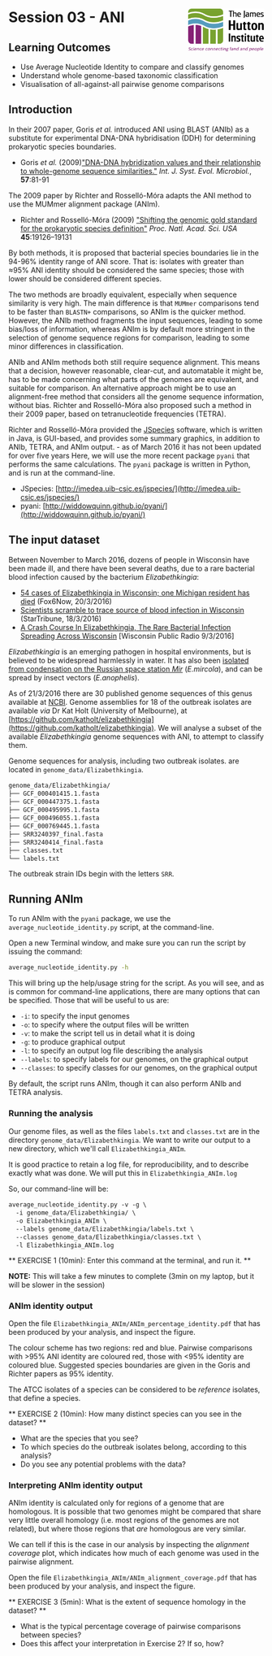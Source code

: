 # Session 03 - ANI <img src="data/JHI_STRAP_Web.png" style="width: 150px; float: right;"> 

## Learning Outcomes

* Use Average Nucleotide Identity to compare and classify genomes
* Understand whole genome-based taxonomic classification
* Visualisation of all-against-all pairwise genome comparisons

## Introduction

In their 2007 paper, Goris *et al.* introduced ANI using BLAST (ANIb) as a substitute for experimental DNA-DNA hybridisation (DDH) for determining prokaryotic species boundaries. 

* Goris *et al.* (2009)["DNA-DNA hybridization values and their relationship to whole-genome sequence similarities."](http://dx.doi.org/10.1099/ijs.0.64483-0) *Int. J. Syst. Evol. Microbiol.*, **57**:81-91

The 2009 paper by Richter and Rosselló-Móra adapts the ANI method to use the MUMmer alignment package (ANIm). 

* Richter and Rosselló-Móra (2009) ["Shifting the genomic gold standard for the prokaryotic species definition"](http://dx.doi.org/10.1073/pnas.0906412106) *Proc. Natl. Acad. Sci. USA* **45**:19126–19131

By both methods, it is proposed that bacterial species boundaries lie in the 94-96% identity range of ANI score. That is: isolates with greater than ≈95% ANI identity should be considered the same species; those with lower should be considered different species.

The two methods are broadly equivalent, especially when sequence similarity is very high. The main difference is that `MUMmer` comparisons tend to be faster than `BLASTN+` comparisons, so ANIm is the quicker method. However, the ANIb method fragments the input sequences, leading to some bias/loss of information, whereas ANIm is by default more stringent in the selection of genome sequence regions for comparison, leading to some minor differences in classification.

ANIb and ANIm methods both  still require sequence alignment. This means that a decision, however reasonable, clear-cut, and automatable it might be, has to be made concerning what parts of the genomes are equivalent, and suitable for comparison. An alternative approach might be to use an alignment-free method that considers all the genome sequence information, without bias. Richter and Rosselló-Móra also proposed such a method in their 2009 paper, based on tetranucleotide frequencies (TETRA). 

Richter and Rosselló-Móra provided the [JSpecies](http://www.imedea.uib.es/jspecies/) software, which is written in Java, is GUI-based, and provides some summary graphics, in addition to ANIb, TETRA, and ANIm output. - as of March 2016 it has not been updated for over five years Here, we will use the more recent package `pyani` that performs the same calculations. The `pyani` package is written in Python, and is run at the command-line.

* JSpecies: [http://imedea.uib-csic.es/jspecies/](http://imedea.uib-csic.es/jspecies/)
* pyani: [http://widdowquinn.github.io/pyani/](http://widdowquinn.github.io/pyani/)

## The input dataset

Between November to March 2016, dozens of people in Wisconsin have been made ill, and there have been several deaths, due to a rare bacterial blood infection caused by the bacterium *Elizabethkingia*:

* [54 cases of Elizabethkingia in Wisconsin; one Michigan resident has died](http://fox6now.com/2016/03/20/54-cases-of-elizabethkingia-in-wisconsin-one-michigan-resident-has-died/) (Fox6Now, 20/3/2016)
* [Scientists scramble to trace source of blood infection in Wisconsin](http://www.startribune.com/scientists-search-to-unravel-mystery-behind-blood-infection-outbreak-in-wisconsin/372610031/) (StarTribune, 18/3/2016)
* [A Crash Course In Elizabethkingia, The Rare Bacterial Infection Spreading Across Wisconsin](http://www.wpr.org/crash-course-elizabethkingia-rare-bacterial-infection-spreading-across-wisconsin) [Wisconsin Public Radio 9/3/2016]

*Elizabethkingia* is an emerging pathogen in hospital environments, but is believed to be widespread harmlessly in water. It has also been [isolated from condensation on the Russian space station *Mir*](http://dx.doi.org/10.1078/072320203770865828) (*E.mircola*), and can be spread by insect vectors (*E.anophelis*).

As of 21/3/2016 there are 30 published genome sequences of this genus available at [NCBI](http://www.ncbi.nlm.nih.gov/Taxonomy/Browser/wwwtax.cgi?id=308865). Genome assemblies for 18 of the outbreak isolates are available *via* Dr Kat Holt (University of Melbourne), at [https://github.com/katholt/elizabethkingia](https://github.com/katholt/elizabethkingia). We will analyse a subset of the available *Elizabethkingia* genome sequences with ANI, to attempt to classify them.

Genome sequences for analysis, including two outbreak isolates. are located in `genome_data/Elizabethkingia`.

```
genome_data/Elizabethkingia/
├── GCF_000401415.1.fasta
├── GCF_000447375.1.fasta
├── GCF_000495995.1.fasta
├── GCF_000496055.1.fasta
├── GCF_000769445.1.fasta
├── SRR3240397_final.fasta
├── SRR3240414_final.fasta
├── classes.txt
└── labels.txt
```

The outbreak strain IDs begin with the letters `SRR`.

## Running ANIm

To run ANIm with the `pyani` package, we use the `average_nucleotide_identity.py` script, at the command-line.

Open a new Terminal window, and make sure you can run the script by issuing the command:

```bash
average_nucleotide_identity.py -h
```

This will bring up the help/usage string for the script. As you will see, and as is common for command-line applications, there are many options that can be specified. Those that will be useful to us are:

* `-i`: to specify the input genomes
* `-o`: to specify where the output files will be written
* `-v`: to make the script tell us in detail what it is doing
* `-g`: to produce graphical output
* `-l`: to specify an output log file describing the analysis
* `--labels`: to specify labels for our genomes, on the graphical output
* `--classes`: to specify classes for our genomes, on the graphical output

By default, the script runs ANIm, though it can also perform ANIb and TETRA analysis.

### Running the analysis

Our genome files, as well as the files `labels.txt` and `classes.txt` are in the directory `genome_data/Elizabethkingia`. We want to write our output to a new directory, which we'll call `Elizabethkingia_ANIm`. 

It is good practice to retain a log file, for reproducibility, and to describe exactly what was done. We will put this in `Elizabethkingia_ANIm.log`

So, our command-line will be:

```
average_nucleotide_identity.py -v -g \ 
  -i genome_data/Elizabethkingia/ \
  -o Elizabethkingia_ANIm \ 
  --labels genome_data/Elizabethkingia/labels.txt \ 
  --classes genome_data/Elizabethkingia/classes.txt \  
  -l Elizabethkingia_ANIm.log
```

** EXERCISE 1 (10min): Enter this command at the terminal, and run it. **

**NOTE:** This will take a few minutes to complete (3min on my laptop, but it will be slower in the session)

### ANIm identity output

Open the file `Elizabethkingia_ANIm/ANIm_percentage_identity.pdf` that has been produced by your analysis, and inspect the figure.

The colour scheme has two regions: red and blue. Pairwise comparisons with >95% ANI identity are coloured red, those with <95% identity are coloured blue. Suggested species boundaries are given in the Goris and Richter papers as 95% identity.

The ATCC isolates of a species can be considered to be *reference* isolates, that define a species.

** EXERCISE 2 (10min): How many distinct species can you see in the dataset? **

* What are the species that you see?
* To which species do the outbreak isolates belong, according to this analysis?
* Do you see any potential problems with the data?

### Interpreting ANIm identity output

ANIm identity is calculated only for regions of a genome that are homologous. It is possible that two genomes might be compared that share very little overall homology (i.e. most regions of the genomes are not related), but where those regions that *are* homologous are very similar.

We can tell if this is the case in our analysis by inspecting the *alignment coverage* plot, which indicates how much of each genome was used in the pairwise alignment.

Open the file `Elizabethkingia_ANIm/ANIm_alignment_coverage.pdf` that has been produced by your analysis, and inspect the figure.

** EXERCISE 3 (5min): What is the extent of sequence homology in the dataset? **

* What is the typical percentage coverage of pairwise comparisons between species?
* Does this affect your interpretation in Exercise 2? If so, how?